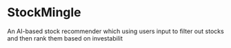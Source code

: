 # StockMingle
An AI-based stock recommender which using users input to filter out stocks and then rank them based on investabilit
